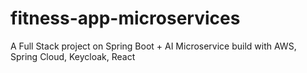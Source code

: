 # fitness-app-microservices
A Full Stack project on Spring Boot + AI Microservice build with AWS,  Spring Cloud, Keycloak, React
